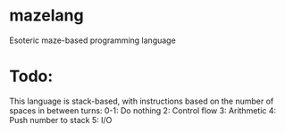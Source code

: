 # mazelang
Esoteric maze-based programming language

# Todo:
This language is stack-based, with instructions based on the number of spaces in between turns:
0-1: Do nothing
2: Control flow
3: Arithmetic
4: Push number to stack
5: I/O
